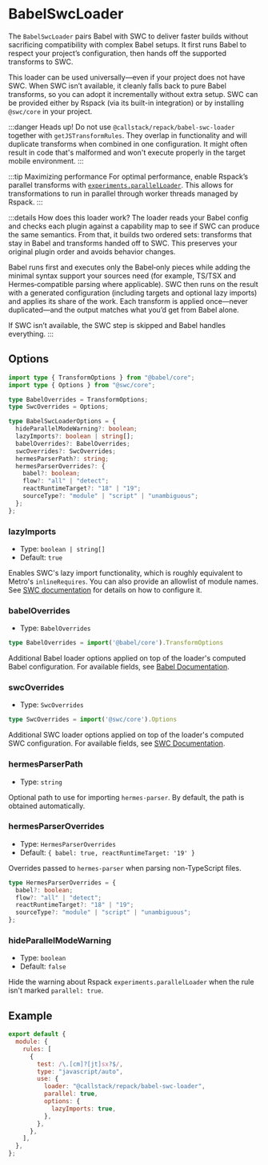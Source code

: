 # BabelSwcLoader

The `BabelSwcLoader` pairs Babel with SWC to deliver faster builds without sacrificing compatibility with complex Babel setups. It first runs Babel to respect your project’s configuration, then hands off the supported transforms to SWC.

This loader can be used universally—even if your project does not have SWC. When SWC isn’t available, it cleanly falls back to pure Babel transforms, so you can adopt it incrementally without extra setup.
SWC can be provided either by Rspack (via its built-in integration) or by installing `@swc/core` in your project.

:::danger Heads up!
Do not use `@callstack/repack/babel-swc-loader` together with `getJSTransformRules`. They overlap in functionality and will duplicate transforms when combined in one configuration. It might often result in code that's malformed and won't execute properly in the target mobile environment.
:::

:::tip Maximizing performance
For optimal performance, enable Rspack’s parallel transforms with [`experiments.parallelLoader`](https://rspack.rs/config/experiments#experimentsparallelloader). This allows for transformations to run in parallel through worker threads managed by Rspack.
:::

:::details How does this loader work?
The loader reads your Babel config and checks each plugin against a capability map to see if SWC can produce the same semantics. From that, it builds two ordered sets: transforms that stay in Babel and transforms handed off to SWC. This preserves your original plugin order and avoids behavior changes.

Babel runs first and executes only the Babel‑only pieces while adding the minimal syntax support your sources need (for example, TS/TSX and Hermes‑compatible parsing where applicable). SWC then runs on the result with a generated configuration (including targets and optional lazy imports) and applies its share of the work. Each transform is applied once—never duplicated—and the output matches what you’d get from Babel alone. 

If SWC isn’t available, the SWC step is skipped and Babel handles everything.
:::

## Options

```ts
import type { TransformOptions } from "@babel/core";
import type { Options } from "@swc/core";

type BabelOverrides = TransformOptions;
type SwcOverrides = Options;

type BabelSwcLoaderOptions = {
  hideParallelModeWarning?: boolean;
  lazyImports?: boolean | string[];
  babelOverrides?: BabelOverrides;
  swcOverrides?: SwcOverrides;
  hermesParserPath?: string;
  hermesParserOverrides?: {
    babel?: boolean;
    flow?: "all" | "detect";
    reactRuntimeTarget?: "18" | "19";
    sourceType?: "module" | "script" | "unambiguous";
  };
};
```

### lazyImports

- Type: `boolean | string[]`
- Default: `true`

Enables SWC's lazy import functionality, which is roughly equivalent to Metro's `inlineRequires`. You can also provide an allowlist of module names. See [SWC documentation](https://swc.rs/docs/configuration/modules#lazy) for details on how to configure it.

### babelOverrides

- Type: `BabelOverrides`

```ts
type BabelOverrides = import('@babel/core').TransformOptions
```

Additional Babel loader options applied on top of the loader's computed Babel configuration. For available fields, see [Babel Documentation](https://babeljs.io/docs/options).

### swcOverrides

- Type: `SwcOverrides`

```ts
type SwcOverrides = import('@swc/core').Options
```

Additional SWC loader options applied on top of the loader's computed SWC configuration. For available fields, see [SWC Documentation](https://swc.rs/docs/configuration/swcrc).

### hermesParserPath

- Type: `string`

Optional path to use for importing `hermes-parser`. By default, the path is obtained automatically.

### hermesParserOverrides

- Type: `HermesParserOverrides`
- Default: `{ babel: true, reactRuntimeTarget: '19' }`

Overrides passed to `hermes-parser` when parsing non-TypeScript files.

```ts
type HermesParserOverrides = {
  babel?: boolean;
  flow?: "all" | "detect";
  reactRuntimeTarget?: "18" | "19";
  sourceType?: "module" | "script" | "unambiguous";
};
```

### hideParallelModeWarning

- Type: `boolean`
- Default: `false`

Hide the warning about Rspack `experiments.parallelLoader` when the rule isn't marked `parallel: true`.

## Example

```js title=rspack.config.mjs
export default {
  module: {
    rules: [
      {
        test: /\.[cm]?[jt]sx?$/,
        type: "javascript/auto",
        use: {
          loader: "@callstack/repack/babel-swc-loader",
          parallel: true,
          options: {
            lazyImports: true,
          },
        },
      },
    ],
  },
};
```

